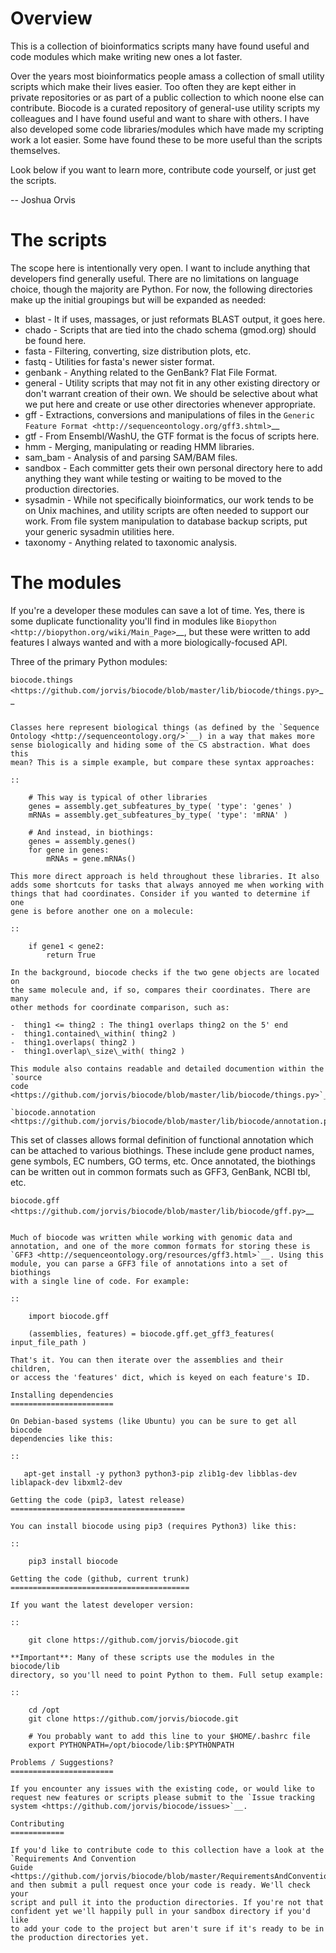 Overview
========

This is a collection of bioinformatics scripts many have found useful
and code modules which make writing new ones a lot faster.

Over the years most bioinformatics people amass a collection of small
utility scripts which make their lives easier. Too often they are kept
either in private repositories or as part of a public collection to
which noone else can contribute. Biocode is a curated repository of
general-use utility scripts my colleagues and I have found useful and
want to share with others. I have also developed some code
libraries/modules which have made my scripting work a lot easier. Some
have found these to be more useful than the scripts themselves.

Look below if you want to learn more, contribute code yourself, or just
get the scripts.

-- Joshua Orvis

The scripts
===========

The scope here is intentionally very open. I want to include anything
that developers find generally useful. There are no limitations on
language choice, though the majority are Python. For now, the following
directories make up the initial groupings but will be expanded as
needed:

-  blast - It if uses, massages, or just reformats BLAST output, it goes
   here.
-  chado - Scripts that are tied into the chado schema (gmod.org) should
   be found here.
-  fasta - Filtering, converting, size distribution plots, etc.
-  fastq - Utilities for fasta's newer sister format.
-  genbank - Anything related to the GenBank? Flat File Format.
-  general - Utility scripts that may not fit in any other existing
   directory or don't warrant creation of their own. We should be
   selective about what we put here and create or use other directories
   whenever appropriate.
-  gff - Extractions, conversions and manipulations of files in the
   `Generic Feature Format <http://sequenceontology.org/gff3.shtml>`__
-  gtf - From Ensembl/WashU, the GTF format is the focus of scripts
   here.
-  hmm - Merging, manipulating or reading HMM libraries.
-  sam\_bam - Analysis of and parsing SAM/BAM files.
-  sandbox - Each committer gets their own personal directory here to
   add anything they want while testing or waiting to be moved to the
   production directories.
-  sysadmin - While not specifically bioinformatics, our work tends to
   be on Unix machines, and utility scripts are often needed to support
   our work. From file system manipulation to database backup scripts,
   put your generic sysadmin utilities here.
-  taxonomy - Anything related to taxonomic analysis.

The modules
===========

If you're a developer these modules can save a lot of time. Yes, there
is some duplicate functionality you'll find in modules like
`Biopython <http://biopython.org/wiki/Main_Page>`__, but these were
written to add features I always wanted and with a more
biologically-focused API.

Three of the primary Python modules:

`biocode.things <https://github.com/jorvis/biocode/blob/master/lib/biocode/things.py>`__
~~~~~~~~~~~~~~~~~~~~~~~~~~~~~~~~~~~~~~~~~~~~~~~~~~~~~~~~~~~~~~~~~~~~~~~~~~~~~~~~~~~~~~~~

Classes here represent biological things (as defined by the `Sequence
Ontology <http://sequenceontology.org/>`__) in a way that makes more
sense biologically and hiding some of the CS abstraction. What does this
mean? This is a simple example, but compare these syntax approaches:

::

    # This way is typical of other libraries
    genes = assembly.get_subfeatures_by_type( 'type': 'genes' )
    mRNAs = assembly.get_subfeatures_by_type( 'type': 'mRNA' )

    # And instead, in biothings:
    genes = assembly.genes()
    for gene in genes:
        mRNAs = gene.mRNAs()

This more direct approach is held throughout these libraries. It also
adds some shortcuts for tasks that always annoyed me when working with
things that had coordinates. Consider if you wanted to determine if one
gene is before another one on a molecule:

::

    if gene1 < gene2:
        return True

In the background, biocode checks if the two gene objects are located on
the same molecule and, if so, compares their coordinates. There are many
other methods for coordinate comparison, such as:

-  thing1 <= thing2 : The thing1 overlaps thing2 on the 5' end
-  thing1.contained\_within( thing2 )
-  thing1.overlaps( thing2 )
-  thing1.overlap\_size\_with( thing2 )

This module also contains readable and detailed documention within the
`source
code <https://github.com/jorvis/biocode/blob/master/lib/biocode/things.py>`__.

`biocode.annotation <https://github.com/jorvis/biocode/blob/master/lib/biocode/annotation.py>`__
~~~~~~~~~~~~~~~~~~~~~~~~~~~~~~~~~~~~~~~~~~~~~~~~~~~~~~~~~~~~~~~~~~~~~~~~~~~~~~~~~~~~~~~~~~~~~~~~

This set of classes allows formal definition of functional annotation
which can be attached to various biothings. These include gene product
names, gene symbols, EC numbers, GO terms, etc. Once annotated, the
biothings can be written out in common formats such as GFF3, GenBank,
NCBI tbl, etc.

`biocode.gff <https://github.com/jorvis/biocode/blob/master/lib/biocode/gff.py>`__
~~~~~~~~~~~~~~~~~~~~~~~~~~~~~~~~~~~~~~~~~~~~~~~~~~~~~~~~~~~~~~~~~~~~~~~~~~~~~~~~~~

Much of biocode was written while working with genomic data and
annotation, and one of the more common formats for storing these is
`GFF3 <http://sequenceontology.org/resources/gff3.html>`__. Using this
module, you can parse a GFF3 file of annotations into a set of biothings
with a single line of code. For example:

::

    import biocode.gff

    (assemblies, features) = biocode.gff.get_gff3_features( input_file_path )

That's it. You can then iterate over the assemblies and their children,
or access the 'features' dict, which is keyed on each feature's ID.

Installing dependencies
=======================

On Debian-based systems (like Ubuntu) you can be sure to get all biocode
dependencies like this:

::

   apt-get install -y python3 python3-pip zlib1g-dev libblas-dev liblapack-dev libxml2-dev

Getting the code (pip3, latest release)
=======================================

You can install biocode using pip3 (requires Python3) like this:

::

    pip3 install biocode

Getting the code (github, current trunk)
========================================

If you want the latest developer version:

::

    git clone https://github.com/jorvis/biocode.git

**Important**: Many of these scripts use the modules in the biocode/lib
directory, so you'll need to point Python to them. Full setup example:

::

    cd /opt
    git clone https://github.com/jorvis/biocode.git

    # You probably want to add this line to your $HOME/.bashrc file
    export PYTHONPATH=/opt/biocode/lib:$PYTHONPATH

Problems / Suggestions?
=======================

If you encounter any issues with the existing code, or would like to
request new features or scripts please submit to the `Issue tracking
system <https://github.com/jorvis/biocode/issues>`__.

Contributing
============

If you'd like to contribute code to this collection have a look at the
`Requirements And Convention
Guide <https://github.com/jorvis/biocode/blob/master/RequirementsAndConventionGuide.md>`__
and then submit a pull request once your code is ready. We'll check your
script and pull it into the production directories. If you're not that
confident yet we'll happily pull in your sandbox directory if you'd like
to add your code to the project but aren't sure if it's ready to be in
the production directories yet.
